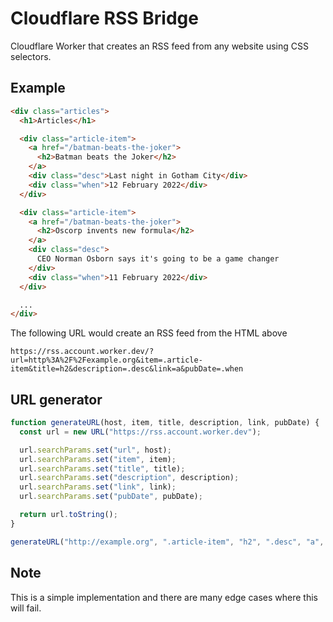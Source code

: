 # Cloudflare RSS Bridge

Cloudflare Worker that creates an RSS feed from any website using CSS selectors.

## Example

```html
<div class="articles">
  <h1>Articles</h1>

  <div class="article-item">
    <a href="/batman-beats-the-joker">
      <h2>Batman beats the Joker</h2>
    </a>
    <div class="desc">Last night in Gotham City</div>
    <div class="when">12 February 2022</div>
  </div>

  <div class="article-item">
    <a href="/batman-beats-the-joker">
      <h2>Oscorp invents new formula</h2>
    </a>
    <div class="desc">
      CEO Norman Osborn says it's going to be a game changer
    </div>
    <div class="when">11 February 2022</div>
  </div>

  ...
</div>
```

The following URL would create an RSS feed from the HTML above

`https://rss.account.worker.dev/?url=http%3A%2F%2Fexample.org&item=.article-item&title=h2&description=.desc&link=a&pubDate=.when`

## URL generator

```js
function generateURL(host, item, title, description, link, pubDate) {
  const url = new URL("https://rss.account.worker.dev");

  url.searchParams.set("url", host);
  url.searchParams.set("item", item);
  url.searchParams.set("title", title);
  url.searchParams.set("description", description);
  url.searchParams.set("link", link);
  url.searchParams.set("pubDate", pubDate);

  return url.toString();
}

generateURL("http://example.org", ".article-item", "h2", ".desc", "a", ".when");
```

## Note

This is a simple implementation and there are many edge cases where this will fail.
